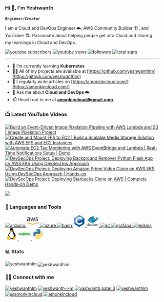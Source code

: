 ### Hi 👋, I'm Yeshwanth

**`Engineer/Creator`**

I am a Cloud and DevOps Engineer ☁️, AWS Community Builder 🏗️, and YouTuber 📺. Passionate about helping people get into Cloud and sharing my learnings in Cloud and DevOps.

   <p align="left">
      <a href="https://www.youtube.com/c/amonkincloud?sub_confirmation=1">
         <img alt="youtube subscribers" title="Subscribe to my YouTube channel" src="https://custom-icon-badges.demolab.com/youtube/channel/subscribers/UCwhERUcuzUCwr8x8mQ8zrcw?color=%23E05D44&label=SUBSCRIBE&logo=video&logoColor=white&style=for-the-badge&labelColor=CE4630"/></a> 
      <a href="https://www.youtube.com/c/amonkincloud">
         <img alt="youtube views" title="YouTube views" src="https://custom-icon-badges.demolab.com/youtube/channel/views/UCwhERUcuzUCwr8x8mQ8zrcw?color=%23E1AD0E&logo=eye&logoColor=white&style=for-the-badge&labelColor=C79600"/></a> 
      <a href="https://github.com/yeshwanthlm?tab=followers">
         <img alt="followers" title="Follow me on Github" src="https://custom-icon-badges.demolab.com/github/followers/yeshwanthlm?color=236ad3&labelColor=1155ba&style=for-the-badge&logo=person-add&label=Follow&logoColor=white"/></a>
      <a href="https://github.com/yeshwanthlm?tab=repositories&sort=stargazers">
         <img alt="total stars" title="Total stars on GitHub" src="https://custom-icon-badges.demolab.com/github/stars/yeshwanthlm?color=55960c&style=for-the-badge&labelColor=488207&logo=star"/></a>
   </p>

---

- 🌱 I’m currently learning **Kubernetes**
- 👨‍💻 All of my projects are available at [https://github.com/yeshwanthlm](https://github.com/yeshwanthlm)
- 📝 I regularly write articles on [https://amonkincloud.com/](https://amonkincloud.com/)
- 💬 Ask me about **Cloud and DevOps ☁️**
- 📫 Reach out to me at **amonkincloud@gmail.com**


### 📺 Latest YouTube Videos

<!-- BEGIN YOUTUBE-CARDS -->
[![Build an Event-Driven Image Pixelation Pipeline with AWS Lambda and S3 | Image Pixelation Project](https://ytcards.demolab.com/?id=jVztSyfoeF4&title=Build+an+Event-Driven+Image+Pixelation+Pipeline+with+AWS+Lambda+and+S3+%7C+Image+Pixelation+Project&lang=en&timestamp=1729433788&background_color=%230d1117&title_color=%23ffffff&stats_color=%23dedede&max_title_lines=1&width=250&border_radius=5 "Build an Event-Driven Image Pixelation Pipeline with AWS Lambda and S3 | Image Pixelation Project")](https://www.youtube.com/watch?v=jVztSyfoeF4)
[![Create and Mount EFS to EC2 | Build a Scalable Media Storage Solution with AWS EFS and EC2 Instances](https://ytcards.demolab.com/?id=aeOSgXJQ8KE&title=Create+and+Mount+EFS+to+EC2+%7C+Build+a+Scalable+Media+Storage+Solution+with+AWS+EFS+and+EC2+Instances&lang=en&timestamp=1729254606&background_color=%230d1117&title_color=%23ffffff&stats_color=%23dedede&max_title_lines=1&width=250&border_radius=5 "Create and Mount EFS to EC2 | Build a Scalable Media Storage Solution with AWS EFS and EC2 Instances")](https://www.youtube.com/watch?v=aeOSgXJQ8KE)
[![Automate EC2 Tag Monitoring with AWS EventBridge and Lambda | Real-Time Notifications Setup | Demo](https://ytcards.demolab.com/?id=Zx7L2FlLnPc&title=Automate+EC2+Tag+Monitoring+with+AWS+EventBridge+and+Lambda+%7C+Real-Time+Notifications+Setup+%7C+Demo&lang=en&timestamp=1728995406&background_color=%230d1117&title_color=%23ffffff&stats_color=%23dedede&max_title_lines=1&width=250&border_radius=5 "Automate EC2 Tag Monitoring with AWS EventBridge and Lambda | Real-Time Notifications Setup | Demo")](https://www.youtube.com/watch?v=Zx7L2FlLnPc)
[![DevSecOps Project: Deploying Background Remover Python Flask App on AWS EKS Using DevSecOps Approach](https://ytcards.demolab.com/?id=e3M7frZeUgs&title=DevSecOps+Project%3A+Deploying+Background+Remover+Python+Flask+App+on+AWS+EKS+Using+DevSecOps+Approach&lang=en&timestamp=1728390607&background_color=%230d1117&title_color=%23ffffff&stats_color=%23dedede&max_title_lines=1&width=250&border_radius=5 "DevSecOps Project: Deploying Background Remover Python Flask App on AWS EKS Using DevSecOps Approach")](https://www.youtube.com/watch?v=e3M7frZeUgs)
[![DevSecOps Project: Deploying Amazon Prime Video Clone on AWS EKS Using DevSecOps Approach | Hands-on](https://ytcards.demolab.com/?id=uaiuUGg5gLE&title=DevSecOps+Project%3A+Deploying+Amazon+Prime+Video+Clone+on+AWS+EKS+Using+DevSecOps+Approach+%7C+Hands-on&lang=en&timestamp=1727181049&background_color=%230d1117&title_color=%23ffffff&stats_color=%23dedede&max_title_lines=1&width=250&border_radius=5 "DevSecOps Project: Deploying Amazon Prime Video Clone on AWS EKS Using DevSecOps Approach | Hands-on")](https://www.youtube.com/watch?v=uaiuUGg5gLE)
[![DevSecOps Project: Deploying Starbucks Clone on AWS  | Complete Hands-on Demo](https://ytcards.demolab.com/?id=N65bo4iiVds&title=DevSecOps+Project%3A+Deploying+Starbucks+Clone+on+AWS++%7C+Complete+Hands-on+Demo&lang=en&timestamp=1726576215&background_color=%230d1117&title_color=%23ffffff&stats_color=%23dedede&max_title_lines=1&width=250&border_radius=5 "DevSecOps Project: Deploying Starbucks Clone on AWS  | Complete Hands-on Demo")](https://www.youtube.com/watch?v=N65bo4iiVds)
<!-- END YOUTUBE-CARDS -->

[<img src="https://custom-icon-badges.demolab.com/badge/-Subscribe%20For%20More-red?style=for-the-badge&logo=video&logoColor=white"/>](https://www.youtube.com/c/amonkincloud?sub_confirmation=1)

### 🧰 Languages and Tools

<p align="left"> <a href="https://www.arduino.cc/" target="_blank" rel="noreferrer"> <img src="https://cdn.worldvectorlogo.com/logos/arduino-1.svg" alt="arduino" width="40" height="40"/> </a> <a href="https://aws.amazon.com" target="_blank" rel="noreferrer"> <img src="https://raw.githubusercontent.com/devicons/devicon/master/icons/amazonwebservices/amazonwebservices-original-wordmark.svg" alt="aws" width="40" height="40"/> </a> <a href="https://azure.microsoft.com/en-in/" target="_blank" rel="noreferrer"> <img src="https://www.vectorlogo.zone/logos/microsoft_azure/microsoft_azure-icon.svg" alt="azure" width="40" height="40"/> </a> <a href="https://www.gnu.org/software/bash/" target="_blank" rel="noreferrer"> <img src="https://www.vectorlogo.zone/logos/gnu_bash/gnu_bash-icon.svg" alt="bash" width="40" height="40"/> </a> <a href="https://www.cprogramming.com/" target="_blank" rel="noreferrer"> <img src="https://raw.githubusercontent.com/devicons/devicon/master/icons/c/c-original.svg" alt="c" width="40" height="40"/> </a> <a href="https://www.docker.com/" target="_blank" rel="noreferrer"> <img src="https://raw.githubusercontent.com/devicons/devicon/master/icons/docker/docker-original-wordmark.svg" alt="docker" width="40" height="40"/> </a> <a href="https://git-scm.com/" target="_blank" rel="noreferrer"> <img src="https://www.vectorlogo.zone/logos/git-scm/git-scm-icon.svg" alt="git" width="40" height="40"/> </a> <a href="https://grafana.com" target="_blank" rel="noreferrer"> <img src="https://www.vectorlogo.zone/logos/grafana/grafana-icon.svg" alt="grafana" width="40" height="40"/> </a> <a href="https://www.jenkins.io" target="_blank" rel="noreferrer"> <img src="https://www.vectorlogo.zone/logos/jenkins/jenkins-icon.svg" alt="jenkins" width="40" height="40"/> </a> <a href="https://www.linux.org/" target="_blank" rel="noreferrer"> <img src="https://raw.githubusercontent.com/devicons/devicon/master/icons/linux/linux-original.svg" alt="linux" width="40" height="40"/> </a> <a href="https://www.nginx.com" target="_blank" rel="noreferrer"> <img src="https://raw.githubusercontent.com/devicons/devicon/master/icons/nginx/nginx-original.svg" alt="nginx" width="40" height="40"/> </a> <a href="https://www.python.org" target="_blank" rel="noreferrer"> <img src="https://raw.githubusercontent.com/devicons/devicon/master/icons/python/python-original.svg" alt="python" width="40" height="40"/> </a> </p>

### 📊 Stats
<p><img align="left" src="https://github-readme-stats.vercel.app/api/top-langs?username=yeshwanthlm&show_icons=true&locale=en&layout=compact" alt="yeshwanthlm" /></p>

<p>&nbsp;<img align="center" src="https://github-readme-stats.vercel.app/api?username=yeshwanthlm&show_icons=true&locale=en" alt="yeshwanthlm" /></p>

### 🏄‍♂️ Connect with me
   <p align="left">
   <a href="https://dev.to/yeshwanthlm" target="blank"><img align="center" src="https://raw.githubusercontent.com/rahuldkjain/github-profile-readme-generator/master/src/images/icons/Social/devto.svg" alt="yeshwanthlm" height="30" width="40" /></a>
   <a href="https://linkedin.com/in/yeshwanth-l-m" target="blank"><img align="center" src="https://raw.githubusercontent.com/rahuldkjain/github-profile-readme-generator/master/src/images/icons/Social/linked-in-alt.svg" alt="yeshwanth-l-m" height="30" width="40" /></a>
   <a href="https://fb.com/yashvanth.patel.3" target="blank"><img align="center" src="https://raw.githubusercontent.com/rahuldkjain/github-profile-readme-generator/master/src/images/icons/Social/facebook.svg" alt="yashvanth.patel.3" height="30" width="40" /></a>
   <a href="https://instagram.com/yeshwanthlm" target="blank"><img align="center" src="https://raw.githubusercontent.com/rahuldkjain/github-profile-readme-generator/master/src/images/icons/Social/instagram.svg" alt="yeshwanthlm" height="30" width="40" /></a>
   <a href="https://hashnode.com/@amonkincloud" target="blank"><img align="center" src="https://raw.githubusercontent.com/rahuldkjain/github-profile-readme-generator/master/src/images/icons/Social/hashnode.svg" alt="@amonkincloud" height="30" width="40" /></a>
   <a href="https://www.youtube.com/c/amonkincloud" target="blank"><img align="center" src="https://raw.githubusercontent.com/rahuldkjain/github-profile-readme-generator/master/src/images/icons/Social/youtube.svg" alt="amonkincloud" height="30" width="40" /></a>
   </p>
